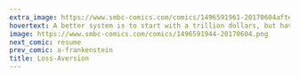 ```yaml
---
extra_image: https://www.smbc-comics.com/comics/1496591961-20170604after.png
hovertext: A better system is to start with a trillion dollars, but have exponentially scaling losses for even minor infractions.
image: https://www.smbc-comics.com/comics/1496591944-20170604.png
next_comic: resume
prev_comic: a-frankenstein
title: Loss-Aversion
---
```


